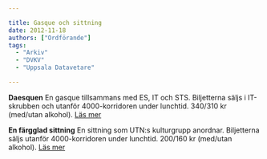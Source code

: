 ```yaml
---

title: Gasque och sittning
date: 2012-11-18
authors: ["Ordförande"]
tags:
  - "Arkiv"
  - "DVKV"
  - "Uppsala Datavetare"

---
```


**Daesquen**
 En gasque tillsammans med ES, IT och STS.
 Biljetterna säljs i IT-skrubben och utanför 4000-korridoren under
  lunchtid.
 340/310 kr (med/utan alkohol).
 [Läs mer](https://www.facebook.com/events/170784456395035/)

 **En färgglad sittning**
 En sittning som UTN:s kulturgrupp anordnar.
 Biljetterna säljs utanför 4000-korridoren under lunchtid.
 200/160 kr (med/utan alkohol).
 [Läs mer](https://www.facebook.com/events/557817420901747/)